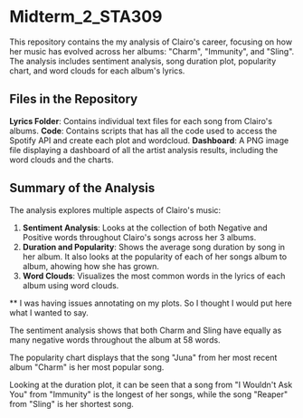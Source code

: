 # Midterm_2_STA309

This repository contains the my analysis of Clairo's career, focusing on how her music has evolved across her albums: "Charm", "Immunity", and "Sling". The analysis includes sentiment analysis, song duration plot, popularity chart, and word clouds for each album's lyrics.

## Files in the Repository

 **Lyrics Folder**: Contains individual text files for each song from Clairo's albums.
 **Code**: Contains scripts that has all the code used to access the Spotify API and create each plot and wordcloud.
 **Dashboard**: A PNG image file displaying a dashboard of all the artist analysis results, including the word clouds and the charts.

## Summary of the Analysis

The analysis explores multiple aspects of Clairo's music:

1. **Sentiment Analysis**: Looks at the collection of both Negative and Positive words throughout Clairo's songs across her 3 albums.
2. **Duration and Popularity**: Shows the average song duration by song in her album. It also looks at the popularity of each of her songs album to album, ahowing how she has grown.
3. **Word Clouds**: Visualizes the most common words in the lyrics of each album using word clouds.


** I was having issues annotating on my plots. So I thought I would put here what I wanted to say.  

The sentiment analysis shows that both Charm and Sling have equally as many negative words throughout the album at 58 words.

The popularity chart displays that the song "Juna" from her most recent album "Charm" is her most popular song.

Looking at the duration plot, it can be seen that a song from "I Wouldn't Ask You" from "Immunity" is the longest of her songs, while the song "Reaper" from "Sling" is her shortest song.


